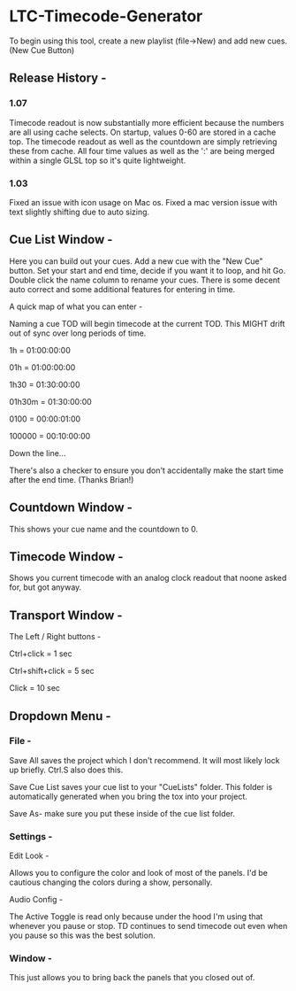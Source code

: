 # LTC-Timecode-Generator

To begin using this tool, create a new playlist (file->New) and add new cues. (New Cue Button)

## Release History - 

### 1.07
Timecode readout is now substantially more efficient because the numbers are all using cache selects.  On startup, values 0-60 are stored in a cache top. The timecode readout as well as the countdown are simply retrieving these from cache. All four time values as well as the ':' are being merged within a single GLSL top so it's quite lightweight.

### 1.03 
Fixed an issue with icon usage on Mac os. Fixed a mac version issue with text slightly shifting due to auto sizing.



## Cue List Window - 

Here you can build out your cues. Add a new cue with the "New Cue" button. Set your start and end time, decide if you want it to loop, and hit Go.  Double click the name column to rename your cues.
There is some decent auto correct and some additional features for entering in time.

A quick map of what you can enter - 

Naming a cue TOD will begin timecode at the current TOD. This MIGHT drift out of sync over long periods of time.

1h = 01:00:00:00

01h = 01:00:00:00

1h30 = 01:30:00:00

01h30m = 01:30:00:00

0100 = 00:00:01:00

100000 = 00:10:00:00

Down the line...

There's also a checker to ensure you don't accidentally make the start time after the end time. (Thanks Brian!)

## Countdown Window - 

This shows your cue name and the countdown to 0.

## Timecode Window - 

Shows you current timecode with an analog clock readout that noone asked for, but got anyway.

## Transport Window - 

The Left / Right buttons - 

Ctrl+click = 1 sec

Ctrl+shift+click = 5 sec

Click = 10 sec

## Dropdown Menu -

### File - 

Save All saves the project which I don't recommend. It will most likely lock up briefly.  Ctrl.S also does this.

Save Cue List saves your cue list to your "CueLists" folder. This folder is automatically generated when you bring the tox into your project. 

Save As- make sure you put these inside of the cue list folder.

### Settings - 

Edit Look - 

Allows you to configure the color and look of most of the panels. I'd be cautious changing the colors during a show, personally.

Audio Config - 

The Active Toggle is read only because under the hood I'm using that whenever you pause or stop. TD continues to send timecode out even when you pause so this was the best solution.

### Window - 

This just allows you to bring back the panels that you closed out of.




